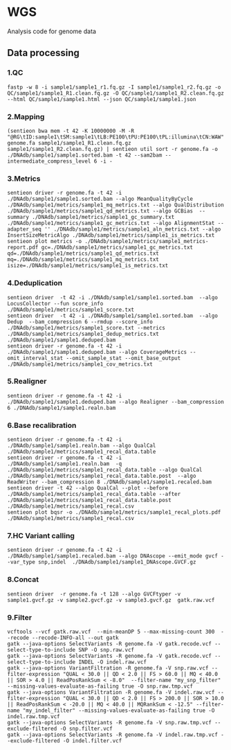 # WGS
Analysis code for genome data

## Data processing

### 1.QC

    fastp -w 8 -i sample1/sample1_r1.fq.gz -I sample1/sample1_r2.fq.gz -o QC/sample1/sample1_R1.clean.fq.gz -O QC/sample1/sample1_R2.clean.fq.gz --html QC/sample1/sample1.html --json QC/sample1/sample1.json

### 2.Mapping

    (sentieon bwa mem -t 42 -K 10000000 -M -R "@RG\tID:sample1\tSM:sample1\tLB:PE100\tPU:PE100\tPL:illumina\tCN:WAW" genome.fa sample1/sample1_R1.clean.fq.gz sample1/sample1_R2.clean.fq.gz) | sentieon util sort -r genome.fa -o ./DNAdb/sample1/sample1.sorted.bam -t 42 --sam2bam --intermediate_compress_level 6 -i -

### 3.Metrics

    sentieon driver -r genome.fa -t 42 -i ./DNAdb/sample1/sample1.sorted.bam --algo MeanQualityByCycle ./DNAdb/sample1/metrics/sample1_mq_metrics.txt --algo QualDistribution ./DNAdb/sample1/metrics/sample1_qd_metrics.txt --algo GCBias  --summary ./DNAdb/sample1/metrics/sample1_gc_summary.txt ./DNAdb/sample1/metrics/sample1_gc_metrics.txt --algo AlignmentStat --adapter_seq '' ./DNAdb/sample1/metrics/sample1_aln_metrics.txt --algo InsertSizeMetricAlgo ./DNAdb/sample1/metrics/sample1_is_metrics.txt
    sentieon plot metrics -o ./DNAdb/sample1/metrics/sample1_metrics-report.pdf gc=./DNAdb/sample1/metrics/sample1_gc_metrics.txt qd=./DNAdb/sample1/metrics/sample1_qd_metrics.txt mq=./DNAdb/sample1/metrics/sample1_mq_metrics.txt isize=./DNAdb/sample1/metrics/sample1_is_metrics.txt

### 4.Deduplication

    sentieon driver  -t 42 -i ./DNAdb/sample1/sample1.sorted.bam  --algo LocusCollector --fun score_info ./DNAdb/sample1/metrics/sample1_score.txt
    sentieon driver  -t 42 -i ./DNAdb/sample1/sample1.sorted.bam  --algo Dedup  --bam_compression 6 --rmdup --score_info ./DNAdb/sample1/metrics/sample1_score.txt --metrics ./DNAdb/sample1/metrics/sample1_dedup_metrics.txt ./DNAdb/sample1/sample1.deduped.bam
    sentieon driver -r genome.fa -t 42 -i ./DNAdb/sample1/sample1.deduped.bam --algo CoverageMetrics --omit_interval_stat --omit_sample_stat --omit_base_output ./DNAdb/sample1/metrics/sample1_cov_metrics.txt

### 5.Realigner

    sentieon driver -r genome.fa -t 42 -i ./DNAdb/sample1/sample1.deduped.bam --algo Realigner --bam_compression 6 ./DNAdb/sample1/sample1.realn.bam

### 6.Base recalibration

    sentieon driver -r genome.fa -t 42 -i ./DNAdb/sample1/sample1.realn.bam --algo QualCal ./DNAdb/sample1/metrics/sample1_recal_data.table
    sentieon driver -r genome.fa -t 42 -i ./DNAdb/sample1/sample1.realn.bam  -q ./DNAdb/sample1/metrics/sample1_recal_data.table --algo QualCal ./DNAdb/sample1/metrics/sample1_recal_data.table.post  --algo ReadWriter --bam_compression 8 ./DNAdb/sample1/sample1.recaled.bam
    sentieon driver -t 42 --algo QualCal --plot --before ./DNAdb/sample1/metrics/sample1_recal_data.table --after ./DNAdb/sample1/metrics/sample1_recal_data.table.post ./DNAdb/sample1/metrics/sample1_recal.csv
    sentieon plot bqsr -o ./DNAdb/sample1/metrics/sample1_recal_plots.pdf ./DNAdb/sample1/metrics/sample1_recal.csv

### 7.HC Variant calling

    sentieon driver -r genome.fa -t 42 -i ./DNAdb/sample1/sample1.recaled.bam --algo DNAscope --emit_mode gvcf --var_type snp,indel  ./DNAdb/sample1/sample1_DNAscope.GVCF.gz

### 8.Concat

    sentieon driver  -r genome.fa -t 128 --algo GVCFtyper -v sample1.gvcf.gz -v sample2.gvcf.gz -v sample3.gvcf.gz  gatk.raw.vcf

### 9.Filter

    vcftools --vcf gatk.raw.vcf  --min-meanDP 5 --max-missing-count 300  --recode --recode-INFO-all --out gatk
    gatk --java-options SelectVariants -R genome.fa -V gatk.recode.vcf --select-type-to-include SNP -O snp.raw.vcf
    gatk --java-options SelectVariants -R genome.fa -V gatk.recode.vcf --select-type-to-include INDEL -O indel.raw.vcf
    gatk --java-options VariantFiltration -R genome.fa -V snp.raw.vcf --filter-expression "QUAL < 30.0 || QD < 2.0 || FS > 60.0 || MQ < 40.0 || SOR > 4.0 || ReadPosRankSum < -8.0"  --filter-name "my_snp_filter" --missing-values-evaluate-as-failing true -O snp.raw.tmp.vcf
    gatk --java-options VariantFiltration -R genome.fa -V indel.raw.vcf --filter-expression "QUAL < 30.0 || QD < 2.0 || FS > 200.0 || SOR > 10.0 || ReadPosRankSum < -20.0 || MQ < 40.0 || MQRankSum < -12.5" --filter-name "my_indel_filter" --missing-values-evaluate-as-failing true -O indel.raw.tmp.vcf
    gatk --java-options SelectVariants -R genome.fa -V snp.raw.tmp.vcf --exclude-filtered -O snp.filter.vcf
    gatk --java-options SelectVariants -R genome.fa -V indel.raw.tmp.vcf --exclude-filtered -O indel.filter.vcf

